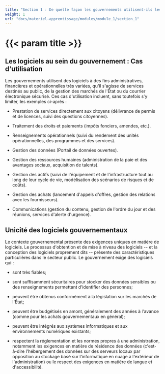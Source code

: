 ```yaml
---
title: "Section 1 : De quelle façon les gouvernements utilisent-ils les logiciels?"
weight: 1
url: "docs/materiel-apprentissage/modules/module_1/section_1"
---
```


# {{< param title >}}

## Les logiciels au sein du gouvernement : Cas d'utilisation

Les gouvernements utilisent des logiciels à des fins administratives, financières et opérationnelles très variées, qu'il s'agisse de services destinés au public, de la gestion des marchés de l'État ou du courrier électronique sécurisé. Ces cas d'utilisation incluent, sans toutefois s'y limiter, les exemples ci-après :

- Prestation de services directement aux citoyens (délivrance de permis et de licences, suivi des questions citoyennes).

- Traitement des droits et paiements (impôts fonciers, amendes, etc.).

- Renseignements opérationnels (suivi du rendement des unités opérationnelles, des programmes et des services).

- Gestion des données (Portail de données ouvertes).

- Gestion des ressources humaines (administration de la paie et des avantages sociaux, acquisition de talents).

- Gestion des actifs (suivi de l'équipement et de l'infrastructure tout au long de leur cycle de vie, modélisation des scénarios de risques et de coûts).

- Gestion des achats (lancement d'appels d'offres, gestion des relations avec les fournisseurs).

- Communications (gestion du contenu, gestion de l'ordre du jour et des réunions, services d'alerte d'urgence).

## Unicité des logiciels gouvernementaux

Le contexte gouvernemental présente des exigences uniques en matière de logiciels. Le processus d'obtention et de mise à niveau des logiciels -- et la conception des logiciels proprement dits -- présente des caractéristiques particulières dans le secteur public. Le gouvernement exige des logiciels qui :

- sont très fiables;

- sont suffisamment sécuritaires pour stocker des données sensibles ou des renseignements permettant d'identifier des personnes;

- peuvent être obtenus conformément à la législation sur les marchés de l'État;

- peuvent être budgétisés en amont, généralement des années à l'avance (comme pour les achats gouvernementaux en général);

- peuvent être intégrés aux systèmes informatiques et aux environnements numériques existants;

- respectent la réglementation et les normes propres à une administration, notamment les exigences en matière de résidence des données (c'est-à-dire l'hébergement des données sur des serveurs locaux par opposition au stockage basé sur l'informatique en nuage à l'extérieur de l'administration) ou le respect des exigences en matière de langue et d'accessibilité.
